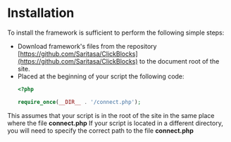 # Installation #

To install the framework is sufficient to perform the following simple steps:
- Download framework's files from the repository [https://github.com/Saritasa/ClickBlocks](https://github.com/Saritasa/ClickBlocks) to the document root of the site.
- Placed at the beginning of your script the following code:
  ```php
  <?php
  
  require_once(__DIR__ . '/connect.php');
  ```

This assumes that your script is in the root of the site in the same place where the file **connect.php** If your script is located in a different directory, you will need to specify the correct path to the file **connect.php**
